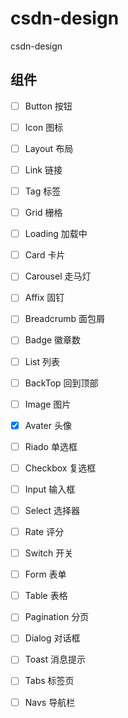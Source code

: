 # csdn-design

csdn-design

## 组件

- [ ] Button 按钮
- [ ] Icon 图标
- [ ] Layout 布局
- [ ] Link 链接
- [ ] Tag 标签
- [ ] Grid 栅格
- [ ] Loading 加载中
- [ ] Card 卡片
- [ ] Carousel 走马灯
- [ ] Affix 固钉
- [ ] Breadcrumb 面包屑
- [ ] Badge 徽章数
- [ ] List 列表
- [ ] BackTop 回到顶部 
- [ ] Image 图片
- [x] Avater 头像

- [ ] Riado 单选框
- [ ] Checkbox 复选框
- [ ] Input 输入框
- [ ] Select 选择器
- [ ] Rate 评分
- [ ] Switch 开关
- [ ] Form 表单

- [ ] Table 表格
- [ ] Pagination 分页
- [ ] Dialog 对话框
- [ ] Toast 消息提示
- [ ] Tabs 标签页
- [ ] Navs 导航栏